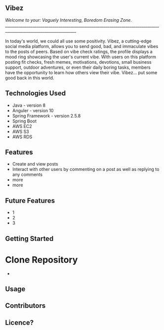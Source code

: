 ## Vibez
*Welcome to your: Vaguely Interesting, Boredom Erasing Zone.*
<br/>__________________________________________________________________________________________________________________
<br/>
<br/> In today's world, we could all use some positivity. Vibez, a cutting-edge social media platform, allows you to send good, bad, and immaculate vibes to the posts of peers. Based on vibe check ratings, the profile displays a mood ring showcasing the user's current vibe. With users on this platform posting fit checks, fresh memes, motivations, devotions, small business support, outdoor adventures, or even their daily boring tasks, members have the opportunity to learn how others view their vibe. Vibez... put some good back in this world. 

Technologies Used 
--
- Java - version 8
- Anguler - version 10
- Spring Framework - version 2.5.8
- Spring Boot
- AWS EC2 
- AWS S3
- AWS RDS

Features
--
- Create and view posts
- Interact with other users by commenting on a post as well as replying to any comments
- more
- more

Future Features
--
- 1
- 2
- 3

Getting Started
--
# Clone Repository
- 
Usage
--
Contributors
--
Licence?
--
